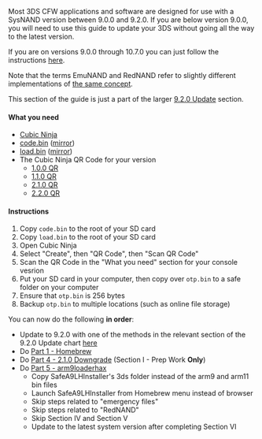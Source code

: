 Most 3DS CFW applications and software are designed for use with a SysNAND version between 9.0.0 and 9.2.0. If you are below version 9.0.0, you will need to use this guide to update your 3DS without going all the way to the latest version.    

If you are on versions 9.0.0 through 10.7.0 you can just follow the instructions [here](https://github.com/Plailect/Guide/wiki/Get-Started).

Note that the terms EmuNAND and RedNAND refer to slightly different implementations of [the same concept](http://3dbrew.org/wiki/NAND_Redirection).

This section of the guide is just a part of the larger [9.2.0 Update](https://github.com/Plailect/Guide/wiki/9.2.0-Update) section.

#### What you need

* [Cubic Ninja](http://www.amazon.com//dp/B004SG211I)
* [code.bin](https://mega.nz/#!90ExEJBa!_w5KYJIEM4NX0C5YwjCNSkt0nR2Bj-wc9C58fB3dFu0) ([mirror](https://drive.google.com/open?id=0BzPfvjeuhqoDdjBMRGV5TW85aVk))
* [load.bin](https://mega.nz/#!lss0VQwY!eDBMwrbpw3wapA82cNOYCJOAxYQPoHZz0AuW-dMOIqo) ([mirror](https://drive.google.com/open?id=0BzPfvjeuhqoDeF9NbVZOTjdKRlU))
* The Cubic Ninja QR Code for your version    
  + [1.0.0 QR](https://i.imgur.com/7Q35Tuy.png)    
  + [1.1.0 QR](https://i.imgur.com/vq8D7Mz.png)    
  + [2.1.0 QR](https://i.imgur.com/VP1D8vt.png)    
  + [2.2.0 QR](https://i.imgur.com/hGnRAq8.png)    

#### Instructions

1. Copy `code.bin` to the root of your SD card
2. Copy `load.bin` to the root of your SD card
3. Open Cubic Ninja
4. Select "Create", then "QR Code", then "Scan QR Code"
5. Scan the QR Code in the "What you need" section for your console vesrion
6. Put your SD card in your computer, then copy over `otp.bin` to a safe folder on your computer
7. Ensure that `otp.bin` is 256 bytes
8. Backup `otp.bin` to multiple locations (such as online file storage)

You can now do the following **in order**:
+ Update to 9.2.0 with one of the methods in the relevant section of the 9.2.0 Update chart [here](https://github.com/Plailect/Guide/wiki/9.2.0-Update) 
+ Do [Part 1 - Homebrew](https://github.com/Plailect/Guide/wiki/Part-1-(Homebrew))
+ Do [Part 4 - 2.1.0 Downgrade](https://github.com/Plailect/Guide/wiki/Part-4-(2.1.0-Downgrade)) (Section I - Prep Work **Only**)
+ Do [Part 5 - arm9loaderhax](https://github.com/Plailect/Guide/wiki/Part-5-(arm9loaderhax)) 
    + Copy SafeA9LHInstaller's 3ds folder instead of the arm9 and arm11 bin files
    + Launch SafeA9LHInstaller from Homebrew menu instead of browser
    + Skip steps related to "emergency files"
    + Skip steps related to "RedNAND"
    + Skip Section IV and Section V
    + Update to the latest system version after completing Section VI
